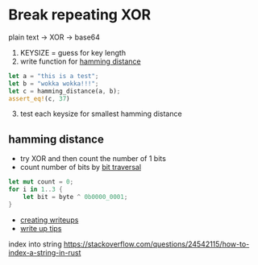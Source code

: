 # Break repeating XOR

plain text -> XOR -> base64

1. KEYSIZE = guess for key length
2. write function for [hamming distance](https://pequalsnp-team.github.io/cheatsheet/writing-good-writeup)
```rs
let a = "this is a test";
let b = "wokka wokka!!!";
let c = hamming_distance(a, b);
assert_eq!(c, 37)
```
3. test each keysize for smallest hamming distance

## hamming distance

- try XOR and then count the number of 1 bits
- count number of bits by [bit traversal](https://www.geeksforgeeks.org/count-total-bits-number/)

```rs
let mut count = 0;
for i in 1..3 {
    let bit = byte ^ 0b0000_0001;
}
```

- [creating writeups](https://youtu.be/Zw25_ySOrC0)
- [write up tips](https://pequalsnp-team.github.io/cheatsheet/writing-good-writeup)

index into string https://stackoverflow.com/questions/24542115/how-to-index-a-string-in-rust